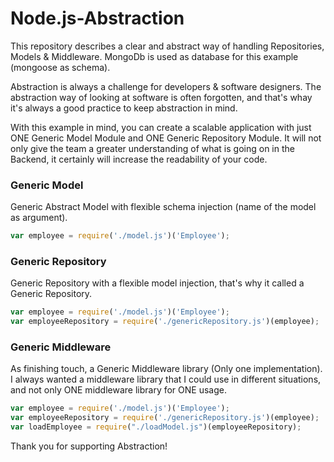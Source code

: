 # Node.js-Abstraction
This repository describes a clear and abstract way of handling Repositories, Models &amp; Middleware.
MongoDb is used as database for this example (mongoose as schema).

Abstraction is always a challenge for developers & software designers. The abstraction way of looking at software is often forgotten, and that's whay it's always a good practice to keep abstraction in mind.

With this example in mind, you can create a scalable application with just ONE Generic Model Module and ONE Generic Repository Module. It will not only give the team a greater understanding of what is going on in the Backend, it certainly will increase the readability of your code.

### Generic Model
Generic Abstract Model with flexible schema injection (name of the model as argument).

```javascript
var employee = require('./model.js')('Employee');
```

### Generic Repository
Generic Repository with a flexible model injection, that's why it called a Generic Repository.

```javascript
var employee = require('./model.js')('Employee');
var employeeRepository = require('./genericRepository.js')(employee);
```

### Generic Middleware
As finishing touch, a Generic Middleware library (Only one implementation). I always wanted a middleware library that I could use in different situations, and not only ONE middleware library for ONE usage.

```javascript
var employee = require('./model.js')('Employee');
var employeeRepository = require('./genericRepository.js')(employee);
var loadEmployee = require("./loadModel.js")(employeeRepository);
```

Thank you for supporting Abstraction!
